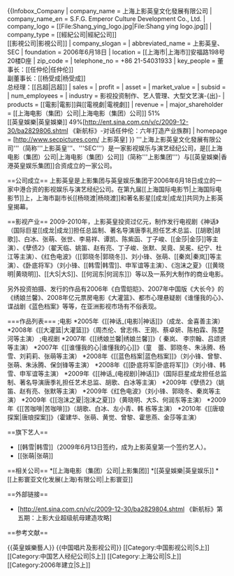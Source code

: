 {{Infobox_Company 
| company_name = 上海上影英皇文化發展有限公司
| company_name_en = S.F.G. Emperor Culture Development Co., Ltd.
| company_logo = [[File:Shang_ying_logo.jpg|File:Shang ying logo.jpg]]
| company_type = [[經紀公司|經紀公司]]<br>[[影視公司|影視公司]]
| company_slogan = 
| abbreviated_name = 上影英皇、SEC
| foundation = 2006年6月18日
| location   = [[上海市|上海市]]安福路198号20楼D座
| zip_code = 
| telephone_no = +86 21-54031933
| key_people = 董事长：[[任仲伦|任仲伦]]<br>副董事长：[[杨受成|杨受成]]<br>总经理：[[吕超|吕超]]
| sales =
| profit =
| asset =
| market_value =
| subsid =
| num_employees = 
| industry = 影视投资制作、艺人管理、大型文艺演-{出}-
| products = [[電影|電影]]與[[電視劇|電視劇]]
| revenue = 
| major_shareholder = [[上海电影（集团）公司|上海电影（集团）公司]] 51%<br>[[英皇娛樂|英皇娛樂]] 49%<ref>[http://ent.sina.com.cn/v/c/2009-12-30/ba2829806.shtml 《新航标》-对话任仲伦：六年打造产业族群]</ref>
| homepage = [http://www.secpictures.com/ 上影英皇]
}}
'''上海上影英皇文化發展有限公司'''（简称'''上影英皇'''、'''SEC'''）是一家影视娱乐与演艺经纪公司，是[[上海电影（集团）公司|上海电影（集团）公司]]（简称'''上影集团'''）与[[英皇娛樂|香港英皇娱乐集团]]合资成立的一家公司。

==公司成立==
上影英皇是上影集团与英皇娱乐集团于2006年6月18日成立的一家中港合资的影视娱乐与演艺经纪公司。在第九届[[上海国际电影节|上海国际电影节]]上，上海市副市长[[杨晓渡|杨晓渡]]和著名影星[[成龙|成龙]]共同为上影英皇揭幕。

==影视产业==
2009-2010年，上影英皇投资过亿元，制作发行电视剧《神话》（国际巨星[[成龙|成龙]]担任总监制、著名导演唐季礼担任艺术总监、[[胡歌|胡歌]]、白冰、张萌、张世、李易祥、谭凯、陈紫函、丁子峻、[[金莎|金莎]]等主演）、《孽债2》（翟天临、姚笛、赵有亮、丁子峻、张默、吴竟、吴冕、纪宁、杜江等主演）、《红色电波》（[[郭晓冬|郭晓冬]]、刘小锋、张萌、[[秦岚|秦岚]]等主演）、《卧底将军》（刘小锋、[[韩雪|韩雪]]、申军谊等主演）、《泡沫之夏》（[[黄晓明|黄晓明]]、[[大S|大S]]、[[何润东|何润东]]）等以及一系列大制作的商业电影。

另外投资拍摄、发行的作品有2006年《白雪皑皑》、2007年中国版《大长今》的《绣娘兰馨》、2008年亿元票房电影《大灌篮》、都市心理悬疑剧《谁懂我的心》、谍战剧《蓝色档案》等等，在亚洲影视市场有不俗表现。

===作品列表===
;电影
*2005年《[[神话_(电影)|神话]]》（成龙、金喜善主演）
*2008年《[[大灌篮|大灌篮]]》（周杰伦、曾志伟、王刚、蔡卓妍、陈柏霖、陈楚河等主演）
;电视剧
*2007年《[[绣娘兰馨|绣娘兰馨]]》（ 秦岚、 李宗翰、吕颂贤等主演）
*2007年《[[谁懂我的心|谁懂我的心]]》（童　蕾、郭晓冬、朱泳腾、杨　雪、刘莉莉、张萌等主演）
*2008年《[[蓝色档案|蓝色档案]]》（刘小锋、曾黎、张萌、朱泳腾、保剑锋等主演）
*2008年《[[卧底将军|卧底将军]]》（刘小锋、韩雪、申军谊等主演）
*2009年《[[神话_(电视剧)|神话]]》（国际巨星成龙担任总监制、著名导演唐季礼担任艺术总监、胡歌、白冰等主演）
*2009年《孽债2》（姚笛、赵有亮、张默等主演）
*2009年《红色电波》（刘小锋、郭晓冬、秦岚等主演）
*2009年《[[泡沫之夏|泡沫之夏]]》（黄晓明、大S、何润东等主演）
*2009年《[[苦咖啡|苦咖啡]]》（胡歌、白冰、左小青、韩 栋等主演）
*2010年《[[唐琅探案|唐琅探案]]》（霍建华、张萌、黄觉、曾黎、霍思燕、金莎等主演）

==旗下艺人==
* [[韩雪|韩雪]]（2009年6月13日签约，成为上影英皇第一个签约艺人）。
* [[张萌|张萌]]

==相关公司==
*[[上海电影（集团）公司|上影集团]]
*[[英皇娛樂|英皇娱乐]]
*[[上影寰亚文化发展(上海)有限公司|上影寰亚]]

==外部链接==
* [http://ent.sina.com.cn/v/c/2009-12-30/ba2829804.shtml 《新航标》第五期：上影大业超级航母建造攻略]

==参考文献==
<div class="references-small">
<references />
</div>
{{英皇娛樂藝人}}
{{中国唱片及影视公司}}
[[Category:中国影视公司|S上]]
[[Category:中国艺人经纪公司|S上]]
[[Category:上海公司|S上]]
[[Category:2006年建立|S上]]
